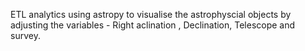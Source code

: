 ETL analytics using astropy to visualise the astrophyscial objects by adjusting the variables - Right aclination , Declination, Telescope and survey.
